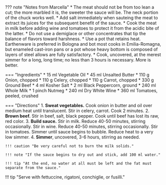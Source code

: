 ??? note "Notes from Marcella"
    * The meat should not be from too lean a cut; the more marbled it is, the sweeter the sauce will be. The neck portion of the chuck works well.
    * Add salt immediately when sauteing the meat to extract its juices for the subsequent benefit of the sauce.
    * Cook the meat in milk before adding wine and tomatoes to protect it from the acidic bite of the latter.
    * Do not use a demiglace or other concentrates that tip the balance of flavors toward harshness.
    * Use a pot that retains heat. Earthenware is preferred in Bologna and bot most cooks in Emilia-Romagna, but enameled cast-iron pans or a pot whose heavy bottom is composed of layers of steel allows are fully satisfactory.
    * Cook, uncovered, at the merest simmer for a long, long time; no less than 3 hours is necessary. More is better.

=== "Ingredients"
    * 15 ml Vegetable Oil
    * 45 ml Unsalted Butter
    * 110 g Onion, chopped
    * 110 g Celery, chopped
    * 110 g Carrot, chopped
    * 330 g Ground Beef
    * 4 ml Kosher Salt
    * 2 ml Black Peppercorn, ground
    * 240 ml Whole Milk
    * 1 pinch Nutmeg
    * 240 ml Dry White Wine
    * 360 ml Tomatoes, peeled, crushed

=== "Directions"
    1. **Sweat vegetables.** Cook onion in butter and oil over medium heat until translucent. Stir in celery, carrot. Cook 2 minutes.
    2. **Brown beef.** Stir in beef, salt, black pepper. Cook until beef has lost its raw, red color.
    3. **Build sauce.** Stir in milk. Reduce 40-50 minutes, stirring occasionally. Stir in wine. Reduce 40-50 minutes, stirring occasionally. Stir in tomatoes. Simmer until sauce begins to bubble. Reduce heat to a very low simmer.
    4. **Simmer**, uncovered, 3-6 hours, stirring as needed.

    !!! caution "Be very careful not to burn the milk solids."

    !!! note "If the sauce begins to dry out and stick, add 100 ml water."

    !!! tip "At the end, no water at all must be left and the fat must separate from the sauce."

!!! tip "Serve with fettuccine, rigatoni, conchiglie, or fusilli."

[^1]: {{ cite.hazan_italian_cooking }}
